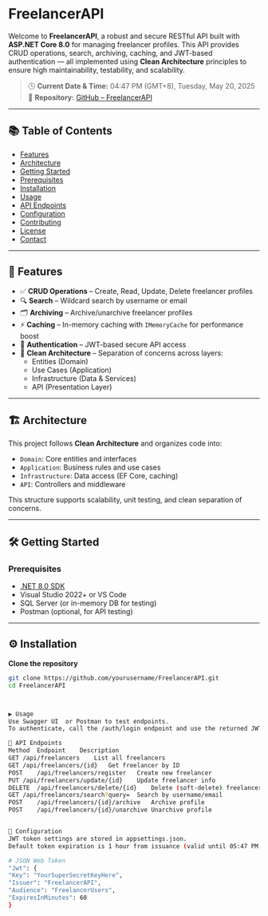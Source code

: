 # FreelancerAPI

Welcome to **FreelancerAPI**, a robust and secure RESTful API built with **ASP.NET Core 8.0** for managing freelancer profiles. This API provides CRUD operations, search, archiving, caching, and JWT-based authentication — all implemented using **Clean Architecture** principles to ensure high maintainability, testability, and scalability.

> 🕓 **Current Date & Time:** 04:47 PM (GMT+8), Tuesday, May 20, 2025  
> 🔗 **Repository:** [GitHub – FreelancerAPI](https://github.com/yourusername/FreelancerAPI)

---

## 📚 Table of Contents

- [Features](#features)
- [Architecture](#architecture)
- [Getting Started](#getting-started)
- [Prerequisites](#prerequisites)
- [Installation](#installation)
- [Usage](#usage)
- [API Endpoints](#api-endpoints)
- [Configuration](#configuration)
- [Contributing](#contributing)
- [License](#license)
- [Contact](#contact)

---

## 🚀 Features

- ✅ **CRUD Operations** – Create, Read, Update, Delete freelancer profiles
- 🔍 **Search** – Wildcard search by username or email
- 🗂️ **Archiving** – Archive/unarchive freelancer profiles
- ⚡ **Caching** – In-memory caching with `IMemoryCache` for performance boost
- 🔐 **Authentication** – JWT-based secure API access
- 🧱 **Clean Architecture** – Separation of concerns across layers:
  - Entities (Domain)
  - Use Cases (Application)
  - Infrastructure (Data & Services)
  - API (Presentation Layer)

---

## 🏗️ Architecture

This project follows **Clean Architecture** and organizes code into:
- `Domain`: Core entities and interfaces
- `Application`: Business rules and use cases
- `Infrastructure`: Data access (EF Core, caching)
- `API`: Controllers and middleware

This structure supports scalability, unit testing, and clean separation of concerns.

---

## 🛠️ Getting Started

### Prerequisites
- [.NET 8.0 SDK](https://dotnet.microsoft.com/download)
- Visual Studio 2022+ or VS Code
- SQL Server (or in-memory DB for testing)
- Postman (optional, for API testing)

---

## ⚙️ Installation

**Clone the repository**
   ```bash
   git clone https://github.com/yourusername/FreelancerAPI.git
   cd FreelancerAPI



▶️ Usage
Use Swagger UI  or Postman to test endpoints.
To authenticate, call the /auth/login endpoint and use the returned JWT token in Authorization: Bearer {token} headers.

📌 API Endpoints
Method	Endpoint	Description
GET	/api/freelancers	List all freelancers
GET	/api/freelancers/{id}	Get freelancer by ID
POST	/api/freelancers/register	Create new freelancer
PUT	/api/freelancers/update/{id}	Update freelancer info
DELETE	/api/freelancers/delete/{id}	Delete (soft-delete) freelancer
GET	/api/freelancers/search?query=	Search by username/email
POST	/api/freelancers/{id}/archive	Archive profile
POST	/api/freelancers/{id}/unarchive	Unarchive profile


🔧 Configuration
JWT token settings are stored in appsettings.json.
Default token expiration is 1 hour from issuance (valid until 05:47 PM +08, May 20, 2025).

# JSON Web Token 
"Jwt": {
  "Key": "YourSuperSecretKeyHere",
  "Issuer": "FreelancerAPI",
  "Audience": "FreelancerUsers",
  "ExpiresInMinutes": 60
}
